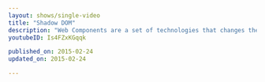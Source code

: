 ```yaml
---
layout: shows/single-video
title: "Shadow DOM"
description: "Web Components are a set of technologies that changes the way you develop web apps entirely. By making components scoped and reusable in standardized way, your web development will step up to the next level. In this video, you will learn how to work with Shadow Dom."
youtubeID: Is4FZxKGqqk

published_on: 2015-02-24
updated_on: 2015-02-24

---
```


